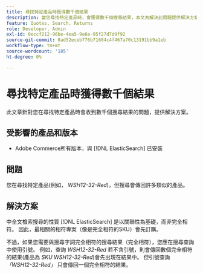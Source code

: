 ```yaml
---
title: 尋找特定產品時獲得數千個結果
description: 當您尋找特定產品時，會獲得數千個搜尋結果，本文為解決此問題提供解決方案。
feature: Quotes, Search, Returns
role: Developer, Admin
exl-id: 0eccf212-96be-4ea5-9e6e-95f27d7d9f92
source-git-commit: 0ad52eceb776b71604c4f467a70c13191bb9a1eb
workflow-type: tm+mt
source-wordcount: '185'
ht-degree: 0%

---
```


# 尋找特定產品時獲得數千個結果

此文章針對您在尋找特定產品時會收到數千個搜尋結果的問題，提供解決方案。

## 受影響的產品和版本

* Adobe Commerce所有版本，與 [!DNL ElasticSearch] 已安裝

## 問題

您在尋找特定產品(例如， *WSH12-32-Red*)，但搜尋會傳回許多類似的產品。

## 解決方案

中全文檢索搜尋的性質 [!DNL ElasticSearch] 是以關聯性為基礎，而非完全相符。 因此，最相關的相符專案（像是完全相符的SKU）會先訂購。

不過，如果您需要與搜尋字詞完全相符的搜尋結果（完全相符），您應在搜尋查詢中使用引號。 例如，查詢 *WSH12-32-Red* 若不含引號，則會傳回數個完全相符的結果(產品為 *SKU WSH12-32-Red*)會先出現在結果中。 但引號查詢 *「WSH12-32-Red」* 只會傳回一個完全相符的結果。

